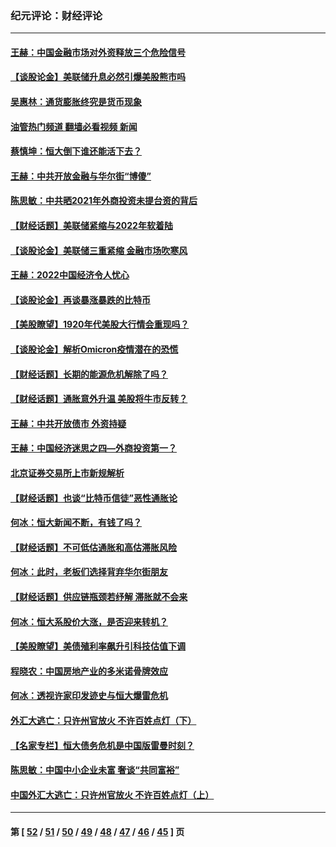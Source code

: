 ### 纪元评论：财经评论
---
#### [王赫：中国金融市场对外资释放三个危险信号](../../pages/nsc1026/n13546389.md?02040330) 
#### [【谈股论金】美联储升息必然引爆美股熊市吗](../../pages/nsc1026/n13519194.md?02040330) 
#### [吴惠林：通货膨胀终究是货币现象](../../pages/nsc1026/n13512979.md?02040330) 
#### [油管热门频道 翻墙必看视频 新闻](ok?02040330)
#### [蔡慎坤：恒大倒下谁还能活下去？](../../pages/nsc1026/n13501831.md?02040330) 
#### [王赫：中共开放金融与华尔街“博傻”](../../pages/nsc1026/n13501138.md?02040330) 
#### [陈思敏：中共晒2021年外商投资未提台资的背后](../../pages/nsc1026/n13501057.md?02040330) 
#### [【财经话题】美联储紧缩与2022年软着陆](../../pages/nsc1026/n13498354.md?02040330) 
#### [【谈股论金】美联储三重紧缩 金融市场吹寒风](../../pages/nsc1026/n13487202.md?02040330) 
#### [王赫：2022中国经济令人忧心](../../pages/nsc1026/n13480433.md?02040330) 
#### [【谈股论金】再谈暴涨暴跌的比特币](../../pages/nsc1026/n13428036.md?02040330) 
#### [【美股瞭望】1920年代美股大行情会重现吗？](../../pages/nsc1026/n13425425.md?02040330) 
#### [【谈股论金】解析Omicron疫情潜在的恐慌](../../pages/nsc1026/n13403704.md?02040330) 
#### [【财经话题】长期的能源危机解除了吗？](../../pages/nsc1026/n13378041.md?02040330) 
#### [【财经话题】通胀意外升温 美股将牛市反转？](../../pages/nsc1026/n13370659.md?02040330) 
#### [王赫：中共开放债市 外资持疑](../../pages/nsc1026/n13366203.md?02040330) 
#### [王赫：中国经济迷思之四—外商投资第一？](../../pages/nsc1026/n13354150.md?02040330) 
#### [北京证券交易所上市新规解析](../../pages/nsc1026/n13348292.md?02040330) 
#### [【财经话题】也谈“比特币信徒”恶性通胀论](../../pages/nsc1026/n13331972.md?02040330) 
#### [何冰：恒大新闻不断，有钱了吗？](../../pages/nsc1026/n13325002.md?02040330) 
#### [【财经话题】不可低估通胀和高估滞胀风险](../../pages/nsc1026/n13300505.md?02040330) 
#### [何冰：此时，老板们选择背弃华尔街朋友](../../pages/nsc1026/n13295291.md?02040330) 
#### [【财经话题】供应链瓶颈若纾解 滞胀就不会来](../../pages/nsc1026/n13286759.md?02040330) 
#### [何冰：恒大系股价大涨，是否迎来转机？](../../pages/nsc1026/n13276822.md?02040330) 
#### [【美股瞭望】美债殖利率飙升引科技估值下调](../../pages/nsc1026/n13267775.md?02040330) 
#### [程晓农：中国房地产业的多米诺骨牌效应](../../pages/nsc1026/n13259673.md?02040330) 
#### [何冰：透视许家印发迹史与恒大爆雷危机](../../pages/nsc1026/n13253937.md?02040330) 
#### [外汇大逃亡：只许州官放火 不许百姓点灯（下）](../../pages/nsc1026/n13245748.md?02040330) 
#### [【名家专栏】恒大债务危机是中国版雷曼时刻？](../../pages/nsc1026/n13242613.md?02040330) 
#### [陈思敏：中国中小企业未富 奢谈“共同富裕”](../../pages/nsc1026/n13241213.md?02040330) 
#### [中国外汇大逃亡：只许州官放火 不许百姓点灯（上）](../../pages/nsc1026/n13228773.md?02040330) 

---
#### 第 [ [52](./52.md?02040330) / [51](./51.md?02040330) / [50](./50.md?02040330) / [49](./49.md?02040330) / [48](./48.md?02040330) / [47](./47.md?02040330) / [46](./46.md?02040330) / [45](./45.md?02040330) ] 页
